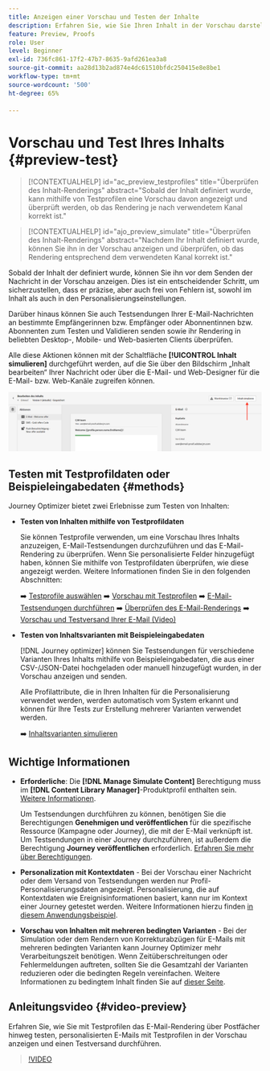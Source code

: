 ```yaml
---
title: Anzeigen einer Vorschau und Testen der Inhalte
description: Erfahren Sie, wie Sie Ihren Inhalt in der Vorschau darstellen und testen können.
feature: Preview, Proofs
role: User
level: Beginner
exl-id: 736fc861-17f2-47b7-8635-9afd261ea3a8
source-git-commit: aa28d13b2ad874e4dc61510bfdc250415e8e8be1
workflow-type: tm+mt
source-wordcount: '500'
ht-degree: 65%

---
```


# Vorschau und Test Ihres Inhalts {#preview-test}

>[!CONTEXTUALHELP]
>id="ac_preview_testprofiles"
>title="Überprüfen des Inhalt-Renderings"
>abstract="Sobald der Inhalt definiert wurde, kann mithilfe von Testprofilen eine Vorschau davon angezeigt und überprüft werden, ob das Rendering je nach verwendetem Kanal korrekt ist."

>[!CONTEXTUALHELP]
>id="ajo_preview_simulate"
>title="Überprüfen des Inhalt-Renderings"
>abstract="Nachdem Ihr Inhalt definiert wurde, können Sie ihn in der Vorschau anzeigen und überprüfen, ob das Rendering entsprechend dem verwendeten Kanal korrekt ist."

Sobald der Inhalt der definiert wurde, können Sie ihn vor dem Senden der Nachricht in der Vorschau anzeigen. Dies ist ein entscheidender Schritt, um sicherzustellen, dass er präzise, aber auch frei von Fehlern ist, sowohl im Inhalt als auch in den Personalisierungseinstellungen.

Darüber hinaus können Sie auch Testsendungen Ihrer E-Mail-Nachrichten an bestimmte Empfängerinnen bzw. Empfänger oder Abonnentinnen bzw. Abonnenten zum Testen und Validieren senden sowie ihr Rendering in beliebten Desktop-, Mobile- und Web-basierten Clients überprüfen.

Alle diese Aktionen können mit der Schaltfläche **[!UICONTROL Inhalt simulieren]** durchgeführt werden, auf die Sie über den Bildschirm „Inhalt bearbeiten“ Ihrer Nachricht oder über die E-Mail- und Web-Designer für die E-Mail- bzw. Web-Kanäle zugreifen können.

![](../email/assets/email-preview-button.png)

## Testen mit Testprofildaten oder Beispieleingabedaten {#methods}

Journey Optimizer bietet zwei Erlebnisse zum Testen von Inhalten:

* **Testen von Inhalten mithilfe von Testprofildaten**

  Sie können Testprofile verwenden, um eine Vorschau Ihres Inhalts anzuzeigen, E-Mail-Testsendungen durchzuführen und das E-Mail-Rendering zu überprüfen. Wenn Sie personalisierte Felder hinzugefügt haben, können Sie mithilfe von Testprofildaten überprüfen, wie diese angezeigt werden. Weitere Informationen finden Sie in den folgenden Abschnitten:

  ➡️ [Testprofile auswählen](test-profiles.md)
➡️ [Vorschau mit Testprofilen](preview.md)
➡️ [E-Mail-Testsendungen durchführen](proofs.md)
➡️ [Überprüfen des E-Mail-Renderings](rendering.md)
➡️ [Vorschau und Testversand Ihrer E-Mail (Video)](#video-preview)

* **Testen von Inhaltsvarianten mit Beispieleingabedaten**

  [!DNL Journey optimizer] können Sie Testsendungen für verschiedene Varianten Ihres Inhalts mithilfe von Beispieleingabedaten, die aus einer CSV-/JSON-Datei hochgeladen oder manuell hinzugefügt wurden, in der Vorschau anzeigen und senden.

  Alle Profilattribute, die in Ihren Inhalten für die Personalisierung verwendet werden, werden automatisch vom System erkannt und können für Ihre Tests zur Erstellung mehrerer Varianten verwendet werden.

  ➡️ [Inhaltsvarianten simulieren](../test-approve/simulate-sample-input.md)

## Wichtige Informationen

* **Erforderliche**: Die **[!DNL Manage Simulate Content]** Berechtigung muss im **[!DNL Content Library Manager]**-Produktprofil enthalten sein. [Weitere Informationen](../administration/ootb-product-profiles.md#content-library-manager).

  Um Testsendungen durchführen zu können, benötigen Sie die Berechtigungen **Genehmigen und veröffentlichen** für die spezifische Ressource (Kampagne oder Journey), die mit der E-Mail verknüpft ist. Um Testsendungen in einer Journey durchzuführen, ist außerdem die Berechtigung **Journey veröffentlichen** erforderlich. [Erfahren Sie mehr über Berechtigungen](../administration/ootb-permissions.md).

* **Personalization mit Kontextdaten** - Bei der Vorschau einer Nachricht oder dem Versand von Testsendungen werden nur Profil-Personalisierungsdaten angezeigt. Personalisierung, die auf Kontextdaten wie Ereignisinformationen basiert, kann nur im Kontext einer Journey getestet werden. Weitere Informationen hierzu finden [ in diesem Anwendungsbeispiel](../personalization/personalization-use-case.md).

* **Vorschau von Inhalten mit mehreren bedingten Varianten** - Bei der Simulation oder dem Rendern von Korrekturabzügen für E-Mails mit mehreren bedingten Varianten kann Journey Optimizer mehr Verarbeitungszeit benötigen. Wenn Zeitüberschreitungen oder Fehlermeldungen auftreten, sollten Sie die Gesamtzahl der Varianten reduzieren oder die bedingten Regeln vereinfachen. Weitere Informationen zu bedingtem Inhalt finden Sie auf [dieser Seite](../personalization/dynamic-content.md).

## Anleitungsvideo {#video-preview}

Erfahren Sie, wie Sie mit Testprofilen das E-Mail-Rendering über Postfächer hinweg testen, personalisierten E-Mails mit Testprofilen in der Vorschau anzeigen und einen Testversand durchführen.

>[!VIDEO](https://video.tv.adobe.com/v/3430337?quality=12&captions=ger)
